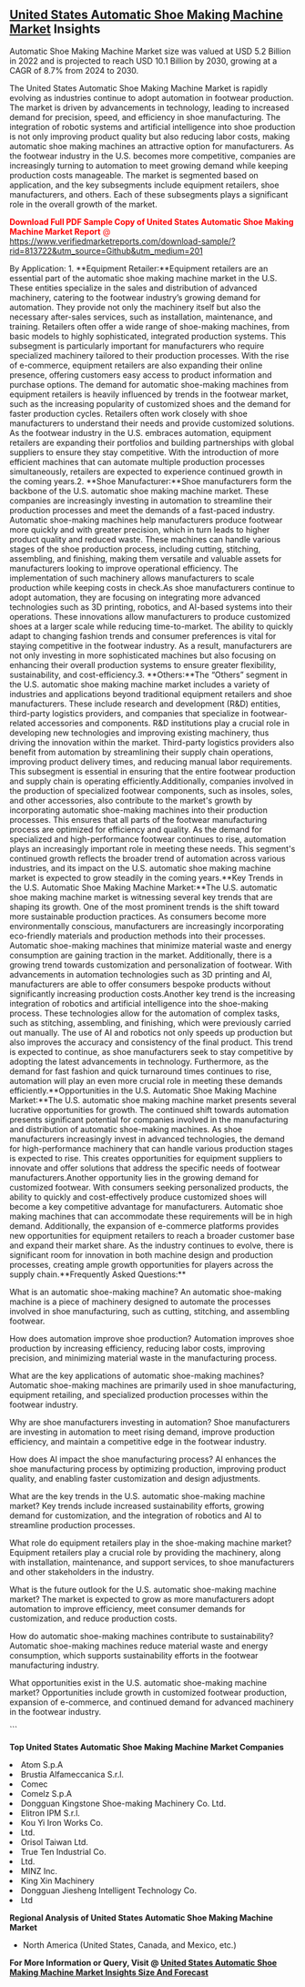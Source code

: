 <h2><a href="https://www.verifiedmarketreports.com/download-sample/?rid=813722&amp;utm_source=Github&amp;utm_medium=201" target="_blank">United States Automatic Shoe Making Machine Market</a> Insights</h2><p>Automatic Shoe Making Machine Market size was valued at USD 5.2 Billion in 2022 and is projected to reach USD 10.1 Billion by 2030, growing at a CAGR of 8.7% from 2024 to 2030.</p><p><p>The United States Automatic Shoe Making Machine Market is rapidly evolving as industries continue to adopt automation in footwear production. The market is driven by advancements in technology, leading to increased demand for precision, speed, and efficiency in shoe manufacturing. The integration of robotic systems and artificial intelligence into shoe production is not only improving product quality but also reducing labor costs, making automatic shoe making machines an attractive option for manufacturers. As the footwear industry in the U.S. becomes more competitive, companies are increasingly turning to automation to meet growing demand while keeping production costs manageable. The market is segmented based on application, and the key subsegments include equipment retailers, shoe manufacturers, and others. Each of these subsegments plays a significant role in the overall growth of the market. <p><span class=""><span style="color: #ff0000;"><strong>Download Full PDF Sample Copy of United States Automatic Shoe Making Machine Market Report</strong> @ </span><a href="https://www.verifiedmarketreports.com/download-sample/?rid=813722&amp;utm_source=Github&amp;utm_medium=201" target="_blank">https://www.verifiedmarketreports.com/download-sample/?rid=813722&amp;utm_source=Github&amp;utm_medium=201</a></span></p>By Application: 1. **Equipment Retailer:**Equipment retailers are an essential part of the automatic shoe making machine market in the U.S. These entities specialize in the sales and distribution of advanced machinery, catering to the footwear industry’s growing demand for automation. They provide not only the machinery itself but also the necessary after-sales services, such as installation, maintenance, and training. Retailers often offer a wide range of shoe-making machines, from basic models to highly sophisticated, integrated production systems. This subsegment is particularly important for manufacturers who require specialized machinery tailored to their production processes. With the rise of e-commerce, equipment retailers are also expanding their online presence, offering customers easy access to product information and purchase options. The demand for automatic shoe-making machines from equipment retailers is heavily influenced by trends in the footwear market, such as the increasing popularity of customized shoes and the demand for faster production cycles. Retailers often work closely with shoe manufacturers to understand their needs and provide customized solutions. As the footwear industry in the U.S. embraces automation, equipment retailers are expanding their portfolios and building partnerships with global suppliers to ensure they stay competitive. With the introduction of more efficient machines that can automate multiple production processes simultaneously, retailers are expected to experience continued growth in the coming years.2. **Shoe Manufacturer:**Shoe manufacturers form the backbone of the U.S. automatic shoe making machine market. These companies are increasingly investing in automation to streamline their production processes and meet the demands of a fast-paced industry. Automatic shoe-making machines help manufacturers produce footwear more quickly and with greater precision, which in turn leads to higher product quality and reduced waste. These machines can handle various stages of the shoe production process, including cutting, stitching, assembling, and finishing, making them versatile and valuable assets for manufacturers looking to improve operational efficiency. The implementation of such machinery allows manufacturers to scale production while keeping costs in check.As shoe manufacturers continue to adopt automation, they are focusing on integrating more advanced technologies such as 3D printing, robotics, and AI-based systems into their operations. These innovations allow manufacturers to produce customized shoes at a larger scale while reducing time-to-market. The ability to quickly adapt to changing fashion trends and consumer preferences is vital for staying competitive in the footwear industry. As a result, manufacturers are not only investing in more sophisticated machines but also focusing on enhancing their overall production systems to ensure greater flexibility, sustainability, and cost-efficiency.3. **Others:**The “Others” segment in the U.S. automatic shoe making machine market includes a variety of industries and applications beyond traditional equipment retailers and shoe manufacturers. These include research and development (R&D) entities, third-party logistics providers, and companies that specialize in footwear-related accessories and components. R&D institutions play a crucial role in developing new technologies and improving existing machinery, thus driving the innovation within the market. Third-party logistics providers also benefit from automation by streamlining their supply chain operations, improving product delivery times, and reducing manual labor requirements. This subsegment is essential in ensuring that the entire footwear production and supply chain is operating efficiently.Additionally, companies involved in the production of specialized footwear components, such as insoles, soles, and other accessories, also contribute to the market's growth by incorporating automatic shoe-making machines into their production processes. This ensures that all parts of the footwear manufacturing process are optimized for efficiency and quality. As the demand for specialized and high-performance footwear continues to rise, automation plays an increasingly important role in meeting these needs. This segment's continued growth reflects the broader trend of automation across various industries, and its impact on the U.S. automatic shoe making machine market is expected to grow steadily in the coming years.**Key Trends in the U.S. Automatic Shoe Making Machine Market:**The U.S. automatic shoe making machine market is witnessing several key trends that are shaping its growth. One of the most prominent trends is the shift toward more sustainable production practices. As consumers become more environmentally conscious, manufacturers are increasingly incorporating eco-friendly materials and production methods into their processes. Automatic shoe-making machines that minimize material waste and energy consumption are gaining traction in the market. Additionally, there is a growing trend towards customization and personalization of footwear. With advancements in automation technologies such as 3D printing and AI, manufacturers are able to offer consumers bespoke products without significantly increasing production costs.Another key trend is the increasing integration of robotics and artificial intelligence into the shoe-making process. These technologies allow for the automation of complex tasks, such as stitching, assembling, and finishing, which were previously carried out manually. The use of AI and robotics not only speeds up production but also improves the accuracy and consistency of the final product. This trend is expected to continue, as shoe manufacturers seek to stay competitive by adopting the latest advancements in technology. Furthermore, as the demand for fast fashion and quick turnaround times continues to rise, automation will play an even more crucial role in meeting these demands efficiently.**Opportunities in the U.S. Automatic Shoe Making Machine Market:**The U.S. automatic shoe making machine market presents several lucrative opportunities for growth. The continued shift towards automation presents significant potential for companies involved in the manufacturing and distribution of automatic shoe-making machines. As shoe manufacturers increasingly invest in advanced technologies, the demand for high-performance machinery that can handle various production stages is expected to rise. This creates opportunities for equipment suppliers to innovate and offer solutions that address the specific needs of footwear manufacturers.Another opportunity lies in the growing demand for customized footwear. With consumers seeking personalized products, the ability to quickly and cost-effectively produce customized shoes will become a key competitive advantage for manufacturers. Automatic shoe making machines that can accommodate these requirements will be in high demand. Additionally, the expansion of e-commerce platforms provides new opportunities for equipment retailers to reach a broader customer base and expand their market share. As the industry continues to evolve, there is significant room for innovation in both machine design and production processes, creating ample growth opportunities for players across the supply chain.**Frequently Asked Questions:**<p>What is an automatic shoe-making machine? An automatic shoe-making machine is a piece of machinery designed to automate the processes involved in shoe manufacturing, such as cutting, stitching, and assembling footwear.</p><p>How does automation improve shoe production? Automation improves shoe production by increasing efficiency, reducing labor costs, improving precision, and minimizing material waste in the manufacturing process.</p><p>What are the key applications of automatic shoe-making machines? Automatic shoe-making machines are primarily used in shoe manufacturing, equipment retailing, and specialized production processes within the footwear industry.</p><p>Why are shoe manufacturers investing in automation? Shoe manufacturers are investing in automation to meet rising demand, improve production efficiency, and maintain a competitive edge in the footwear industry.</p><p>How does AI impact the shoe manufacturing process? AI enhances the shoe manufacturing process by optimizing production, improving product quality, and enabling faster customization and design adjustments.</p><p>What are the key trends in the U.S. automatic shoe-making machine market? Key trends include increased sustainability efforts, growing demand for customization, and the integration of robotics and AI to streamline production processes.</p><p>What role do equipment retailers play in the shoe-making machine market? Equipment retailers play a crucial role by providing the machinery, along with installation, maintenance, and support services, to shoe manufacturers and other stakeholders in the industry.</p><p>What is the future outlook for the U.S. automatic shoe-making machine market? The market is expected to grow as more manufacturers adopt automation to improve efficiency, meet consumer demands for customization, and reduce production costs.</p><p>How do automatic shoe-making machines contribute to sustainability? Automatic shoe-making machines reduce material waste and energy consumption, which supports sustainability efforts in the footwear manufacturing industry.</p><p>What opportunities exist in the U.S. automatic shoe-making machine market? Opportunities include growth in customized footwear production, expansion of e-commerce, and continued demand for advanced machinery in the footwear industry.</p>```</p><p><strong>Top United States Automatic Shoe Making Machine Market Companies</strong></p><div data-test-id=""><p><li>Atom S.p.A</li><li> Brustia Alfameccanica S.r.l.</li><li> Comec</li><li> Comelz S.p.A</li><li> Dongguan Kingstone Shoe-making Machinery Co. Ltd.</li><li> Elitron IPM S.r.l.</li><li> Kou Yi Iron Works Co.</li><li> Ltd.</li><li> Orisol Taiwan Ltd.</li><li> True Ten Industrial Co.</li><li> Ltd.</li><li> MINZ Inc.</li><li> King Xin Machinery</li><li> Dongguan Jiesheng Intelligent Technology Co.</li><li> Ltd</li></p><div><strong>Regional Analysis of&nbsp;United States Automatic Shoe Making Machine Market</strong></div><ul><li dir="ltr"><p dir="ltr">North America&nbsp;(United States, Canada, and Mexico, etc.)</p></li></ul><p><strong>For More Information or Query, Visit @&nbsp;</strong><strong><a href="https://www.verifiedmarketreports.com/product/automatic-shoe-making-machine-market/?utm_source=Github&amp;utm_medium=201" target="_blank">United States Automatic Shoe Making Machine Market Insights Size And Forecast</a></strong></p></div>
